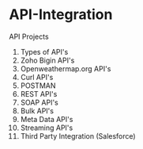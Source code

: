 # API-Integration
API Projects 
1. Types of API's
2. Zoho Bigin API's
3. Openweathermap.org API's
4. Curl API's
5. POSTMAN 
6. REST API's
7. SOAP API's
8. Bulk API's
9. Meta Data API's
10. Streaming API's
11. Third Party Integration (Salesforce)
